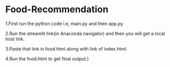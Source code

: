 # Food-Recommendation
1.First run the python code i.e, main.py and then app.py

2.Run the streamlit link(in Anaconda navigator) and then you will get a local host link.

3.Paste that link in food.html along with link of index.html.

4.Run the food.html to get final output:)
